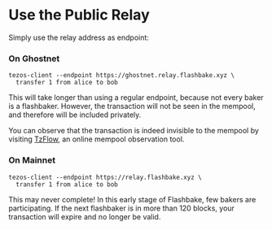 # Use the Public Relay

Simply use the relay address as endpoint:


### On Ghostnet

```
tezos-client --endpoint https://ghostnet.relay.flashbake.xyz \
  transfer 1 from alice to bob
```

This will take longer than using a regular endpoint, because not every baker is a flashbaker. However, the transaction will not be seen in the mempool, and therefore will be included privately.

You can observe that the transaction is indeed invisible to the mempool by visiting [TzFlow](https://ghostnet.tzflow.com/), an online mempool observation tool.

### On Mainnet

```
tezos-client --endpoint https://relay.flashbake.xyz \
  transfer 1 from alice to bob
```

This may never complete! In this early stage of Flashbake, few bakers are participating. If the next flashbaker is in more than 120 blocks, your transaction will expire and no longer be valid.
